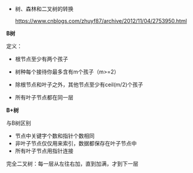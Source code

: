 - 树、森林和二叉树的转换

  https://www.cnblogs.com/zhuyf87/archive/2012/11/04/2753950.html





**B树**

定义：

- 根节点至少有两个孩子
- 树种每个接待你最多含有m个孩子（m>=2）
- 除根节点和叶子之外，其他节点至少有ceil(m/2)个孩子

- 所有叶子节点都在同一层



**B+树**

与B树区别

- 节点中关键字个数和指针个数相同
- 非叶子节点仅仅用来索引，数据都保存在叶子节点中
- 所有叶子节点用指针连接







完全二叉树：每一层从左往右加，直到加满，才到下一层

